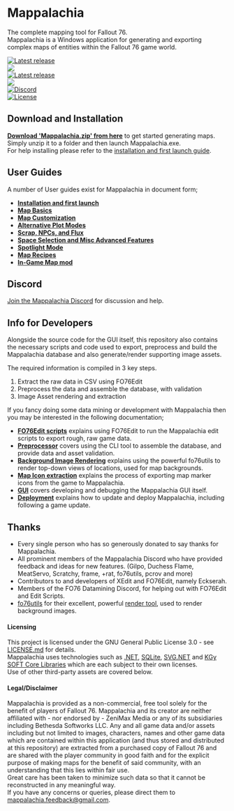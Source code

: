 # Mappalachia

The complete mapping tool for Fallout 76.<br/>
Mappalachia is a Windows application for generating and exporting complex maps of entities within the Fallout 76 game world.

[![Latest release](https://img.shields.io/github/downloads/AHeroicLlama/Mappalachia/total)](https://github.com/AHeroicLlama/Mappalachia/releases/latest)<br>
![](https://img.shields.io/github/last-commit/AHeroicLlama/Mappalachia)<br/>
[![Latest release](https://img.shields.io/github/v/release/aheroicllama/mappalachia)](https://github.com/AHeroicLlama/Mappalachia/releases/latest)<br/>
![](https://img.shields.io/badge/game%20version-1.7.21.8-green)<br/>
[![Discord](https://img.shields.io/discord/1029499482028646400?label=Discord&logo=Discord)](https://discord.gg/Z2GMpm6rad)<br/>
[![License](https://img.shields.io/github/license/AHeroicLlama/Mappalachia)](LICENSE.md)

## Download and Installation
[__Download 'Mappalachia.zip' from here__](https://github.com/AHeroicLlama/Mappalachia/releases/latest) to get started generating maps. Simply unzip it to a folder and then launch Mappalachia.exe.<br/>
For help installing please refer to the [installation and first launch guide](Docs/User/Installation.md).<br/>

## User Guides
A number of User guides exist for Mappalachia in document form;<br/>

* [**Installation and first launch**](Docs/User/Installation.md)
* [**Map Basics**](Docs/User/First_map.md)
* [**Map Customization**](Docs/User/Map_customization.md)
* [**Alternative Plot Modes**](Docs/User/Plot_modes.md)
* [**Scrap, NPCs, and Flux**](Docs/User/Derived_results.md)
* [**Space Selection and Misc Advanced Features**](Docs/User/Advanced.md)
* [**Spotlight Mode**](Docs/User/Spotlight.md)
* [**Map Recipes**](Docs/User/Recipes.md)
* [**In-Game Map mod**](Docs/User/Game_map_mod.md)

## Discord
[Join the Mappalachia Discord](https://discord.gg/Z2GMpm6rad) for discussion and help.

## Info for Developers
Alongside the source code for the GUI itself, this repository also contains the necessary scripts and code used to export, preprocess and build the Mappalachia database and also generate/render supporting image assets.

The required information is compiled in 3 key steps.
1. Extract the raw data in CSV using FO76Edit
2. Preprocess the data and assemble the database, with validation
3. Image Asset rendering and extraction

If you fancy doing some data mining or development with Mappalachia then you may be interested in the following documentation;

* [**FO76Edit scripts**](Docs/Developer/EditScripts.md) explains using FO76Edit to run the Mappalachia edit scripts to export rough, raw game data.
* [**Preprocessor**](Docs/Developer/Preprocessor.md) covers using the CLI tool to assemble the database, and provide data and asset validation.
* [**Background Image Rendering**](Docs/Developer/BackgroundRendering.md) explains using the powerful fo76utils to render top-down views of locations, used for map backgrounds.
* [**Map Icon extraction**](Docs/Developer/IconGeneration.md) explains the process of exporting map marker icons from the game to Mappalachia.
* [**GUI**](Docs/Developer/GUI.md) covers developing and debugging the Mappalachia GUI itself.
* [**Deployment**](Docs/Developer/Deployment.md) explains how to update and deploy Mappalachia, including following a game update.

## Thanks
* Every single person who has so generously donated to say thanks for Mappalachia.
* All prominent members of the Mappalachia Discord who have provided feedback and ideas for new features. (Gilpo, Duchess Flame, MeatServo, Scratchy, frame, +rat, fo76utils, pcrov and more)
* Contributors to and developers of XEdit and FO76Edit, namely Eckserah.
* Members of the FO76 Datamining Discord, for helping out with FO76Edit and Edit Scripts.
* [fo76utils](https://github.com/fo76utils) for their excellent, powerful [render tool](https://github.com/fo76utils/fo76utils), used to render background images.

#### Licensing
This project is licensed under the GNU General Public License 3.0 - see [LICENSE.md](LICENSE.md) for details.<br/>
Mappalachia uses technologies such as [.NET](https://dotnet.microsoft.com/en-us/platform/free), [SQLite](https://www.sqlite.org/copyright.html), [SVG.NET](https://github.com/svg-net/SVG?tab=MS-PL-1-ov-file#readme) and [KGy SOFT Core Libraries](https://kgysoft.net/corelibraries/#license) which are each subject to their own licenses.<br/>
Use of other third-party assets are covered below.

#### Legal/Disclaimer
Mappalachia is provided as a non-commercial, free tool solely for the benefit of players of Fallout 76. Mappalachia and its creator are neither affiliated with - nor endorsed by - ZeniMax Media or any of its subsidiaries including Bethesda Softworks LLC. Any and all game data and/or assets including but not limited to images, characters, names and other game data which are contained within this application (and thus stored and distributed at this repository) are extracted from a purchased copy of Fallout 76 and are shared with the player community in good faith and for the explicit purpose of making maps for the benefit of said community, with an understanding that this lies within fair use.<br/>
Great care has been taken to minimize such data so that it cannot be reconstructed in any meaningful way.<br/>
If you have any concerns or queries, please direct them to mappalachia.feedback@gmail.com.

